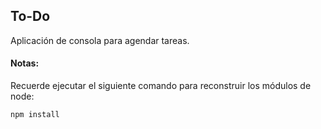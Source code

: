 ## To-Do

Aplicación de consola para agendar tareas.

#### Notas:

Recuerde ejecutar el siguiente comando para reconstruir los módulos de node:

```
npm install
```